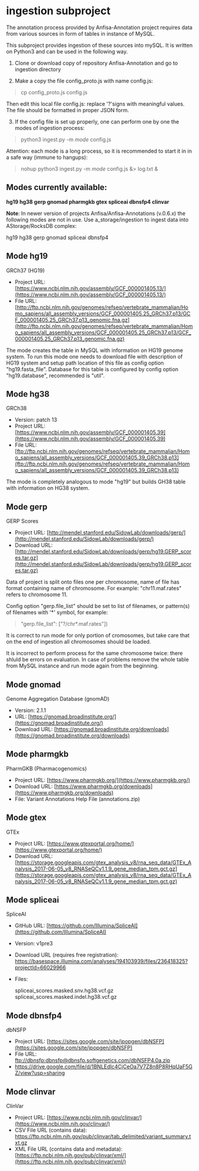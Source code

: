 # ingestion subproject

The annotation process provided by Anfisa-Annotation project requires
data from various sources in form of tables in instance of MySQL.

This subproject provides ingestion of these sources into mySQL.
It is written on Python3 and can be used in the following way.

1. Clone or download copy of repository Anfisa-Annotation and
go to ingestion directory

2. Make a copy the file config_proto.js with name config.js:

> cp config_proto.js config.js

Then edit this local file config.js: replace '?'signs with meaningful
values. The file should be formatted in proper JSON form.

3. If the config file is set up properly, one can perform one by one
the modes of ingestion process:

> python3 ingest.py -m _mode_ config.js

Attention: each mode is a long process, so it is recommended to
start it in in a safe way (immune to hangups):

> nohup python3 ingest.py -m _mode_ config.js &> log.txt &

## Modes currently available:

**hg19 hg38 gerp gnomad pharmgkb gtex spliceai dbnsfp4 clinvar**

**Note**: In newer version of projects Anfisa/Anfisa-Annotations
(v.0.6.x) the following modes are not in use.
Use a_storage/ingestion to ingest data into AStorage/RocksDB complex:

hg19 hg38 gerp gnomad spliceai dbnsfp4

Mode hg19
---------
GRCh37 (HG19)

* Project URL: [https://www.ncbi.nlm.nih.gov/assembly/GCF_000001405.13/](https://www.ncbi.nlm.nih.gov/assembly/GCF_000001405.13/)
* File URL:
    [http://ftp.ncbi.nlm.nih.gov/genomes/refseq/vertebrate_mammalian/Homo_sapiens/all_assembly_versions/GCF_000001405.25_GRCh37.p13/GCF_000001405.25_GRCh37.p13_genomic.fna.gz](http://ftp.ncbi.nlm.nih.gov/genomes/refseq/vertebrate_mammalian/Homo_sapiens/all_assembly_versions/GCF_000001405.25_GRCh37.p13/GCF_000001405.25_GRCh37.p13_genomic.fna.gz)

The mode creates the table in MySQL with information on HG19 genome system.
To run this mode one needs to download file with description of HG19 system
and setup path location of this file as config option "hg19.fasta_file".
Database for this table is configured by config option "hg19.database",
recommended is "util".

Mode hg38
----------
GRCh38

* Version: patch 13
* Project URL: [https://www.ncbi.nlm.nih.gov/assembly/GCF_000001405.39](https://www.ncbi.nlm.nih.gov/assembly/GCF_000001405.39)
* File URL: [ftp://ftp.ncbi.nlm.nih.gov/genomes/refseq/vertebrate_mammalian/Homo_sapiens/all_assembly_versions/GCF_000001405.39_GRCh38.p13](ftp://ftp.ncbi.nlm.nih.gov/genomes/refseq/vertebrate_mammalian/Homo_sapiens/all_assembly_versions/GCF_000001405.39_GRCh38.p13)

The mode is completely analogous to mode "hg19" but builds GH38 table with
information on HG38 system.

Mode gerp
---------
GERP Scores

* Project URL: [http://mendel.stanford.edu/SidowLab/downloads/gerp/](http://mendel.stanford.edu/SidowLab/downloads/gerp/)
* Download URL: [http://mendel.stanford.edu/SidowLab/downloads/gerp/hg19.GERP_scores.tar.gz](http://mendel.stanford.edu/SidowLab/downloads/gerp/hg19.GERP_scores.tar.gz)

Data of project is split onto files one per chromosome, name of file has
format containing name of chromosome. For example: "chr11.maf.rates" refers
to chromosome 11.

Config option "gerp.file_list" should be set to list of filenames, or
pattern(s) of filenames with '*' symbol, for example:

 >   "gerp.file_list":   ["?/chr*.maf.rates"])

It is correct to run mode for only portion of cromosomes, but take care
that on the end of ingestion all chromosomes should be loaded.

It is incorrect to perform process for the same chromosome twice: there
shluld be errors on evaluation. In case of problems remove the whole table
from MySQL instance and run mode again from the beginning.

Mode gnomad
------------
Genome Aggregation Database (gnomAD)

* Version: 2.1.1
* URL: [https://gnomad.broadinstitute.org/](https://gnomad.broadinstitute.org/)
* Download URL: [https://gnomad.broadinstitute.org/downloads](https://gnomad.broadinstitute.org/downloads)

Mode pharmgkb
--------------
PharmGKB (Pharmacogenomics)

* Project URL: [https://www.pharmgkb.org/](https://www.pharmgkb.org/)
* Download URL: [https://www.pharmgkb.org/downloads](https://www.pharmgkb.org/downloads)
* File: Variant Annotations Help File (annotations.zip)

Mode gtex
---------
GTEx

* Project URL: [https://www.gtexportal.org/home/](https://www.gtexportal.org/home/)
* Download URL: [https://storage.googleapis.com/gtex_analysis_v8/rna_seq_data/GTEx_Analysis_2017-06-05_v8_RNASeQCv1.1.9_gene_median_tpm.gct.gz](https://storage.googleapis.com/gtex_analysis_v8/rna_seq_data/GTEx_Analysis_2017-06-05_v8_RNASeQCv1.1.9_gene_median_tpm.gct.gz)

Mode spliceai
-----------
SpliceAI

* GitHub URL: [https://github.com/Illumina/SpliceAI](https://github.com/Illumina/SpliceAI)
* Version: v1pre3
* Download URL (requires free registration):
    https://basespace.illumina.com/analyses/194103939/files/236418325?projectId=66029966
* Files:

    spliceai_scores.masked.snv.hg38.vcf.gz
    spliceai_scores.masked.indel.hg38.vcf.gz

Mode dbnsfp4
------------
dbNSFP

* Project URL: [https://sites.google.com/site/jpopgen/dbNSFP](https://sites.google.com/site/jpopgen/dbNSFP)
* File URL: [ftp://dbnsfp:dbnsfp@dbnsfp.softgenetics.com/dbNSFP4.0a.zip](ftp://dbnsfp:dbnsfp@dbnsfp.softgenetics.com/dbNSFP4.0a.zip)
*   https://drive.google.com/file/d/1BNLEdIc4CjCeOa7V7Z8n8P8RHqUaF5GZ/view?usp=sharing

Mode clinvar
-----------
ClinVar

* Project URL: [https://www.ncbi.nlm.nih.gov/clinvar/](https://www.ncbi.nlm.nih.gov/clinvar/)
* CSV File URL (contains data): [https://ftp.ncbi.nlm.nih.gov/pub/clinvar/tab_delimited/variant_summary.txt.gz ](https://ftp.ncbi.nlm.nih.gov/pub/clinvar/tab_delimited/variant_summary.txt.gz )
* XML File URL (contains data and metadata): [https://ftp.ncbi.nlm.nih.gov/pub/clinvar/xml/](https://ftp.ncbi.nlm.nih.gov/pub/clinvar/xml/)

